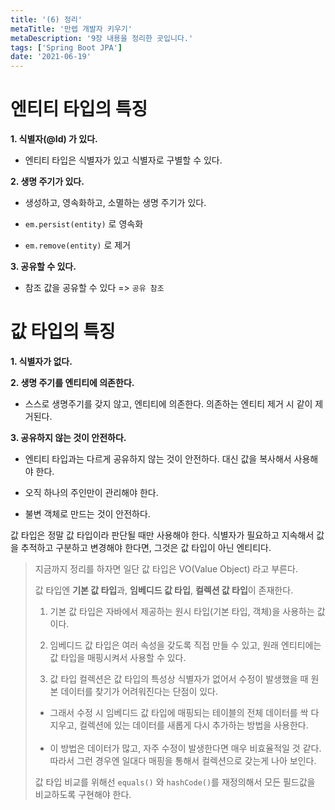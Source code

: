 ```yaml
---
title: '(6) 정리'
metaTitle: '만렙 개발자 키우기'
metaDescription: '9장 내용을 정리한 곳입니다.'
tags: ['Spring Boot JPA']
date: '2021-06-19'
---
```


# 엔티티 타입의 특징

**1. 식별자(@Id) 가 있다.**

- 엔티티 타입은 식별자가 있고 식별자로 구별할 수 있다.


**2. 생명 주기가 있다.**

- 생성하고, 영속화하고, 소멸하는 생명 주기가 있다.


- `em.persist(entity)` 로 영속화


- `em.remove(entity)` 로 제거


**3. 공유할 수 있다.**

- 참조 값을 공유할 수 있다 => `공유 참조`


# 값 타입의 특징

**1. 식별자가 없다.**


**2. 생명 주기를 엔티티에 의존한다.**

- 스스로 생명주기를 갖지 않고, 엔티티에 의존한다. 의존하는 엔티티 제거 시 같이 제거된다.


**3. 공유하지 않는 것이 안전하다.**

- 엔티티 타입과는 다르게 공유하지 않는 것이 안전하다. 대신 값을 복사해서 사용해야 한다.


- 오직 하나의 주인만이 관리해야 한다.


- 불변 객체로 만드는 것이 안전하다.


값 타입은 정말 값 타입이라 판단될 때만 사용해야 한다. 식별자가 필요하고 지속해서 값을 추적하고 구분하고 변경해야 한다면, 그것은 값 타입이 아닌 엔티티다.


> 지금까지 정리를 하자면 일단 값 타입은 VO(Value Object) 라고 부른다.
>
> 값 타입엔 **기본 값 타입**과, **임베디드 값 타입**, **컬렉션 값 타입**이 존재한다.
>
> 1. 기본 값 타입은 자바에서 제공하는 원시 타입(기본 타입, 객체)을 사용하는 값이다.
>
>
> 2. 임베디드 값 타입은 여러 속성을 갖도록 직접 만들 수 있고, 원래 엔티티에는 값 타입을 매핑시켜서 사용할 수 있다.
>
>
> 3. 값 타입 컬렉션은 값 타입의 특성상 식별자가 없어서 수정이 발생했을 때 원본 데이터를 찾기가 어려워진다는 단점이 있다.
>
>   - 그래서 수정 시 임베디드 값 타입에 매핑되는 테이블의 전체 데이터를 싹 다 지우고, 컬렉션에 있는 데이터를 새롭게 다시 추가하는 방법을 사용한다.
>   <br/> <br/>
>   - 이 방법은 데이터가 많고, 자주 수정이 발생한다면 매우 비효율적일 것 같다. 따라서 그런 경우엔 일대다 매핑을 통해서 컬렉션으로 갖는게 나아 보인다.
>
>
> 값 타입 비교를 위해선 `equals()` 와 `hashCode()`를 재정의해서 모든 필드값을 비교하도록 구현해야 한다.
